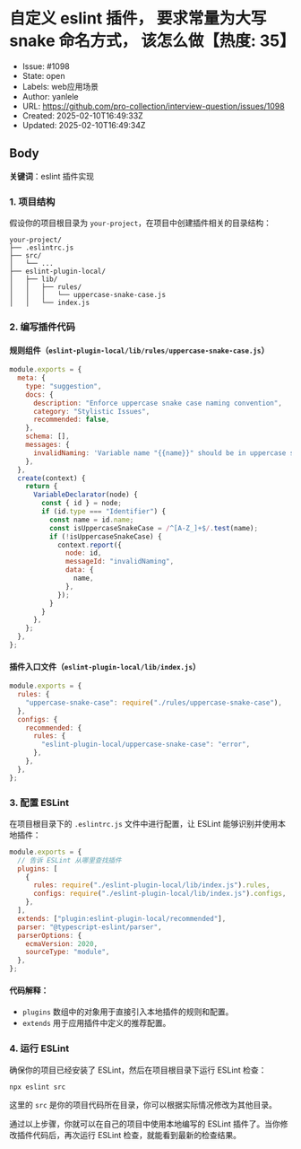 # 自定义 eslint 插件， 要求常量为大写 snake 命名方式， 该怎么做【热度: 35】

- Issue: #1098
- State: open
- Labels: web应用场景
- Author: yanlele
- URL: https://github.com/pro-collection/interview-question/issues/1098
- Created: 2025-02-10T16:49:33Z
- Updated: 2025-02-10T16:49:34Z

## Body

**关键词**：eslint 插件实现

### 1. 项目结构

假设你的项目根目录为 `your-project`，在项目中创建插件相关的目录结构：

```
your-project/
├── .eslintrc.js
├── src/
│   └── ...
├── eslint-plugin-local/
│   ├── lib/
│   │   ├── rules/
│   │   │   └── uppercase-snake-case.js
│   │   └── index.js
```

### 2. 编写插件代码

#### 规则组件（`eslint-plugin-local/lib/rules/uppercase-snake-case.js`）

```javascript
module.exports = {
  meta: {
    type: "suggestion",
    docs: {
      description: "Enforce uppercase snake case naming convention",
      category: "Stylistic Issues",
      recommended: false,
    },
    schema: [],
    messages: {
      invalidNaming: 'Variable name "{{name}}" should be in uppercase snake case.',
    },
  },
  create(context) {
    return {
      VariableDeclarator(node) {
        const { id } = node;
        if (id.type === "Identifier") {
          const name = id.name;
          const isUppercaseSnakeCase = /^[A-Z_]+$/.test(name);
          if (!isUppercaseSnakeCase) {
            context.report({
              node: id,
              messageId: "invalidNaming",
              data: {
                name,
              },
            });
          }
        }
      },
    };
  },
};
```

#### 插件入口文件（`eslint-plugin-local/lib/index.js`）

```javascript
module.exports = {
  rules: {
    "uppercase-snake-case": require("./rules/uppercase-snake-case"),
  },
  configs: {
    recommended: {
      rules: {
        "eslint-plugin-local/uppercase-snake-case": "error",
      },
    },
  },
};
```

### 3. 配置 ESLint

在项目根目录下的 `.eslintrc.js` 文件中进行配置，让 ESLint 能够识别并使用本地插件：

```javascript
module.exports = {
  // 告诉 ESLint 从哪里查找插件
  plugins: [
    {
      rules: require("./eslint-plugin-local/lib/index.js").rules,
      configs: require("./eslint-plugin-local/lib/index.js").configs,
    },
  ],
  extends: ["plugin:eslint-plugin-local/recommended"],
  parser: "@typescript-eslint/parser",
  parserOptions: {
    ecmaVersion: 2020,
    sourceType: "module",
  },
};
```

#### 代码解释：

- `plugins` 数组中的对象用于直接引入本地插件的规则和配置。
- `extends` 用于应用插件中定义的推荐配置。

### 4. 运行 ESLint

确保你的项目已经安装了 ESLint，然后在项目根目录下运行 ESLint 检查：

```bash
npx eslint src
```

这里的 `src` 是你的项目代码所在目录，你可以根据实际情况修改为其他目录。

通过以上步骤，你就可以在自己的项目中使用本地编写的 ESLint 插件了。当你修改插件代码后，再次运行 ESLint 检查，就能看到最新的检查结果。

